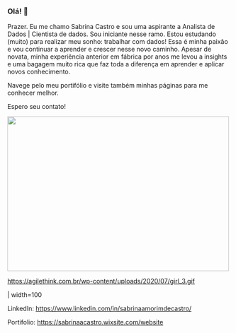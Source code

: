 ### Olá! 👋

Prazer. Eu me chamo Sabrina Castro e sou uma aspirante a Analista de Dados | Cientista de dados.
Sou iniciante nesse ramo. Estou estudando (muito) para realizar meu sonho: trabalhar com dados! Essa é minha paixão e vou continuar a aprender e crescer nesse novo caminho.
Apesar de novata, minha experiência anterior em fábrica por anos me levou a insights e uma bagagem muito rica que faz toda a diferença em aprender e aplicar novos conhecimento.

Navege pelo meu portifólio e visite também minhas páginas para me conhecer melhor.

Espero seu contato!

<img src="https://user-images.githubusercontent.com/81202040/118897419-9a8c4080-b8e0-11eb-8232-b16bacb4abef.png" width="500" height="350">  

https://agilethink.com.br/wp-content/uploads/2020/07/girl_3.gif

| width=100


LinkedIn:
https://www.linkedin.com/in/sabrinaamorimdecastro/

Portifolio:
https://sabrinaacastro.wixsite.com/website



<!--
**cassabr/cassabr** is a ✨ _special_ ✨ repository because its `README.md` (this file) appears on your GitHub profile.

Here are some ideas to get you started:

- 🔭 I’m currently working on ...
- 🌱 I’m currently learning ...
- 👯 I’m looking to collaborate on ...
- 🤔 I’m looking for help with ...
- 💬 Ask me about ...
- 📫 How to reach me: ...
- 😄 Pronouns: ...
- ⚡ Fun fact: ...
-->
